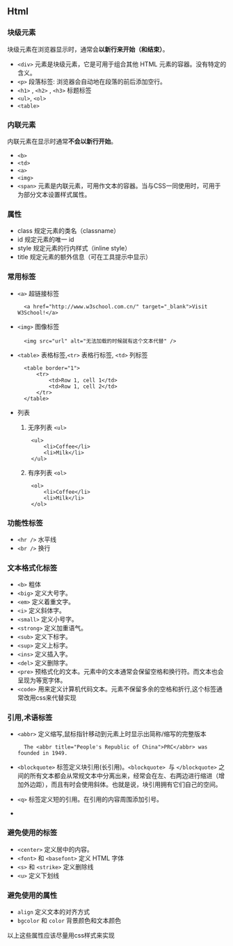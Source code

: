 ## Html
 
### 块级元素
块级元素在浏览器显示时，通常会**以新行来开始（和结束）**。

* `<div>` 元素是块级元素，它是可用于组合其他 HTML 元素的容器。没有特定的含义。
* `<p>` 段落标签: 浏览器会自动地在段落的前后添加空行。
* `<h1>` , `<h2>` , `<h3>` 标题标签
* `<ul>`, `<ol>`
* `<table>`

### 内联元素
内联元素在显示时通常**不会以新行开始**。

* `<b>`
* `<td>`
*  `<a>`
*  `<img>`
* `<span>` 元素是内联元素，可用作文本的容器。当与CSS一同使用时，可用于为部分文本设置样式属性。

### 属性
* class	规定元素的类名（classname）
* id	规定元素的唯一 id
* style	规定元素的行内样式（inline style）
* title	规定元素的额外信息（可在工具提示中显示）

### 常用标签
* `<a>` 超链接标签

		<a href="http://www.w3school.com.cn/" target="_blank">Visit W3School!</a>

* `<img>` 图像标签

		<img src="url" alt="无法加载的时候就有这个文本代替" />

* `<table>` 表格标签,`<tr>` 表格行标签, `<td>` 列标签

		<table border="1">
			<tr>
				<td>Row 1, cell 1</td>
				<td>Row 1, cell 2</td>
			</tr>
		</table>

* 列表
	1. 无序列表 `<ul>`
	
			<ul>
				<li>Coffee</li>
				<li>Milk</li>
			</ul> 
	2. 有序列表 `<ol>`

			<ol>
				<li>Coffee</li>
				<li>Milk</li>
			</ol>



### 功能性标签
* `<hr />`	水平线
* `<br />`	换行

### 文本格式化标签
* `<b>`	粗体
* `<big>`	定义大号字。
* `<em>`	定义着重文字。
* `<i>`	定义斜体字。
* `<small>`	定义小号字。
* `<strong>`	定义加重语气。
* `<sub>`	定义下标字。
* `<sup>`	定义上标字。
* `<ins>`	定义插入字。
* `<del>`	定义删除字。
* `<pre>` 预格式化的文本。元素中的文本通常会保留空格和换行符。而文本也会呈现为等宽字体。
* `<code>` 用来定义计算机代码文本。元素不保留多余的空格和折行,这个标签通常改用css来代替实现


### 引用,术语标签
* `<abbr>` 定义缩写,鼠标指针移动到元素上时显示出简称/缩写的完整版本

		The <abbr title="People's Republic of China">PRC</abbr> was founded in 1949.

* `<blockquote>` 标签定义块引用(长引用)。`<blockquote> `与 `</blockquote>` 之间的所有文本都会从常规文本中分离出来，经常会在左、右两边进行缩进（增加外边距），而且有时会使用斜体。也就是说，块引用拥有它们自己的空间。
* `<q>` 标签定义短的引用。在引用的内容周围添加引号。
* 


### 避免使用的标签
* `<center>` 定义居中的内容。
* `<font>` 和 `<basefont>` 定义 HTML 字体
* `<s>` 和 `<strike>` 定义删除线
* `<u>` 定义下划线

### 避免使用的属性
* `align` 定义文本的对齐方式
* `bgcolor` 和 `color` 背景颜色和文本颜色

以上这些属性应该尽量用css样式来实现